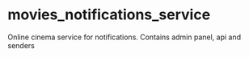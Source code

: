 # movies_notifications_service
Online cinema service for notifications. Contains admin panel, api and senders
